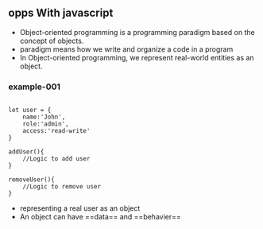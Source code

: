 ## opps With javascript 

- Object-oriented programming is a programming paradigm based on the concept of objects.
- paradigm means how we write and organize a code in a program 
- In Object-oriented programming, we represent real-world entities as an object.

### example-001

```

let user = {
    name:'John',
    role:'admin',
    access:'read-write'
}

addUser(){
    //Logic to add user
}

removeUser(){
    //Logic to remove user
}

```
- representing a real user as an object 
- An object can have ==data== and ==behavier==
    